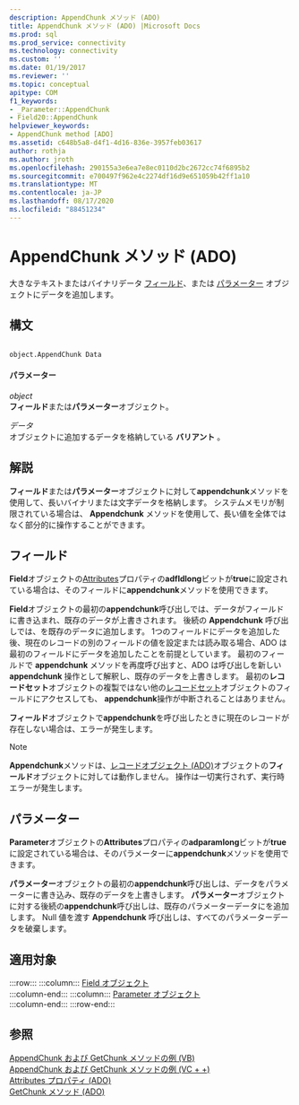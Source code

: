 ```yaml
---
description: AppendChunk メソッド (ADO)
title: AppendChunk メソッド (ADO) |Microsoft Docs
ms.prod: sql
ms.prod_service: connectivity
ms.technology: connectivity
ms.custom: ''
ms.date: 01/19/2017
ms.reviewer: ''
ms.topic: conceptual
apitype: COM
f1_keywords:
- _Parameter::AppendChunk
- Field20::AppendChunk
helpviewer_keywords:
- AppendChunk method [ADO]
ms.assetid: c648b5a8-d4f1-4d16-836e-3957feb03617
author: rothja
ms.author: jroth
ms.openlocfilehash: 290155a3e6ea7e8ec0110d2bc2672cc74f6895b2
ms.sourcegitcommit: e700497f962e4c2274df16d9e651059b42ff1a10
ms.translationtype: MT
ms.contentlocale: ja-JP
ms.lasthandoff: 08/17/2020
ms.locfileid: "88451234"
---
```

# <a name="appendchunk-method-ado"></a>AppendChunk メソッド (ADO)
大きなテキストまたはバイナリデータ [フィールド](../../../ado/reference/ado-api/field-object.md)、または [パラメーター](../../../ado/reference/ado-api/parameter-object.md) オブジェクトにデータを追加します。  
  
## <a name="syntax"></a>構文  
  
```  
  
object.AppendChunk Data  
```  
  
#### <a name="parameters"></a>パラメーター  
 *object*  
 **フィールド**または**パラメーター**オブジェクト。  
  
 *データ*  
 オブジェクトに追加するデータを格納している **バリアント** 。  
  
## <a name="remarks"></a>解説  
 **フィールド**または**パラメーター**オブジェクトに対して**appendchunk**メソッドを使用して、長いバイナリまたは文字データを格納します。 システムメモリが制限されている場合は、 **Appendchunk** メソッドを使用して、長い値を全体ではなく部分的に操作することができます。  
  
## <a name="field"></a>フィールド  
 **Field**オブジェクトの[Attributes](../../../ado/reference/ado-api/attributes-property-ado.md)プロパティの**adfldlong**ビットが**true**に設定されている場合は、そのフィールドに**appendchunk**メソッドを使用できます。  
  
 **Field**オブジェクトの最初の**appendchunk**呼び出しでは、データがフィールドに書き込まれ、既存のデータが上書きされます。 後続の **Appendchunk** 呼び出しでは、を既存のデータに追加します。 1つのフィールドにデータを追加した後、現在のレコードの別のフィールドの値を設定または読み取る場合、ADO は最初のフィールドにデータを追加したことを前提としています。 最初のフィールドで **appendchunk** メソッドを再度呼び出すと、ADO は呼び出しを新しい **appendchunk** 操作として解釈し、既存のデータを上書きします。 最初の**レコードセット**オブジェクトの複製ではない他の[レコードセット](../../../ado/reference/ado-api/recordset-object-ado.md)オブジェクトのフィールドにアクセスしても、 **appendchunk**操作が中断されることはありません。  
  
 **フィールド**オブジェクトで**appendchunk**を呼び出したときに現在のレコードが存在しない場合は、エラーが発生します。  
  
> [!NOTE]
>  **Appendchunk**メソッドは、[レコードオブジェクト (ADO)](../../../ado/reference/ado-api/record-object-ado.md)オブジェクトの**フィールド**オブジェクトに対しては動作しません。 操作は一切実行されず、実行時エラーが発生します。  
  
## <a name="parameter"></a>パラメーター  
 **Parameter**オブジェクトの**Attributes**プロパティの**adparamlong**ビットが**true**に設定されている場合は、そのパラメーターに**appendchunk**メソッドを使用できます。  
  
 **パラメーター**オブジェクトの最初の**appendchunk**呼び出しは、データをパラメーターに書き込み、既存のデータを上書きします。 **パラメーター**オブジェクトに対する後続の**appendchunk**呼び出しは、既存のパラメーターデータにを追加します。 Null 値を渡す **Appendchunk** 呼び出しは、すべてのパラメーターデータを破棄します。  
  
## <a name="applies-to"></a>適用対象  

:::row:::
    :::column:::
        [Field オブジェクト](../../../ado/reference/ado-api/field-object.md)  
    :::column-end:::
    :::column:::
        [Parameter オブジェクト](../../../ado/reference/ado-api/parameter-object.md)  
    :::column-end:::
:::row-end:::

## <a name="see-also"></a>参照  
 [AppendChunk および GetChunk メソッドの例 (VB)](../../../ado/reference/ado-api/appendchunk-and-getchunk-methods-example-vb.md)   
 [AppendChunk および GetChunk メソッドの例 (VC + +)](../../../ado/reference/ado-api/appendchunk-and-getchunk-methods-example-vc.md)   
 [Attributes プロパティ (ADO)](../../../ado/reference/ado-api/attributes-property-ado.md)   
 [GetChunk メソッド (ADO)](../../../ado/reference/ado-api/getchunk-method-ado.md)

